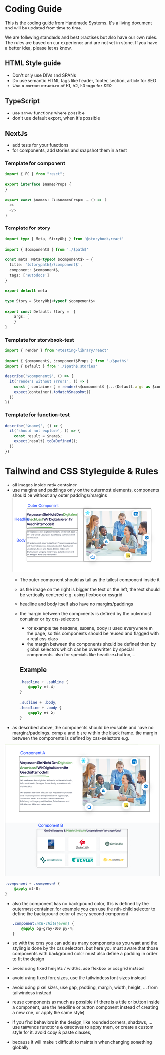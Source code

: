 # Coding Guide

This is the coding guide from Handmade Systems. It's a living document and will be updated from time to time.

We are following standards and best practises but also have our own rules. The rules are based on our experience and are not set in stone. If you have a better idea, please let us know.

## HTML Style guide
- Don't only use DIVs and SPANs
- Do use semantic HTML tags like header, footer, section, article for SEO
- Use a correct structure of h1, h2, h3 tags for SEO

## TypeScript

- use arrow functions where possible
- don't use default export, when it's possible

## NextJs

- add tests for your functions
- for components, add stories and snapshot them in a test

### Template for component

```typescript jsx
import { FC } from "react";

export interface $name$Props {
}

export const $name$: FC<$name$Props> = () => (
  <>
  </>
)

```

### Template for story

```typescript jsx
import type { Meta, StoryObj } from '@storybook/react'

import { $component$ } from './$path$'

const meta: Meta<typeof $component$> = {
  title: '$storypath$/$component$',
  component: $component$,
  tags: ['autodocs']
}

export default meta

type Story = StoryObj<typeof $component$>

export const Default: Story =  {
    args: {
    }
}
```

### Template for storybook-test

```typescript jsx
import { render } from '@testing-library/react'

import { $component$, $component$Props } from './$path$'
import { Default } from './$path$.stories'

describe('$component$', () => {
  it('renders without errors', () => {
    const { container } = render(<$component$ {...(Default.args as $component$Props)} />)
    expect(container).toMatchSnapshot()
  })
})

```

### Template for function-test

```typescript jsx
describe('$name$', () => {
  it('should not explode', () => {
    const result = $name$;
    expect(result).toBeDefined();
  })
})
```

# Tailwind and CSS Styleguide & Rules

- all images inside ratio container
- use margins and paddings only on the outermost elements, components should be without any outer paddings/margins
  ![alt text](docs/component-sample.png "Title")
    - The outer component should as tall as the tallest component inside it
    - as the image on the right is bigger the text on the left, the text should be vertically centered e.g. using flexbox or cssgrid
    - headline and body itself also have no margins/paddings
    - the margin between the components is defined by the outermost container or by css-selectors
        - for example the headline, subline, body is used everywhere in the page, so this components should be reused and flagged with a real css class
        - the margin between the components should be defined then by global selectors which can be overwritten by special components.
          also for specials like headline+button,...

      ## Example
      ```css
      .headline + .subline {
          @apply mt-4;
      }
      
      .subline + .body,
      .headline + .body {
          @apply mt-2;
      }
      ```
- as described above, the components should be reusable and have no margins/paddings. comp a and b are within the black frame.
  the margin between the components is defined by css-selectors e.g.

![components](docs/components.png "Title")

 ```css
 .component + .component {
     @apply mt-8;
 }
 ```
- also the component has no background color, this is defined by the outermost container. for example you can use the nth-child selector to define the background color of every second component
  ```css
  .component:nth-child(even) {
      @apply bg-gray-100 py-4;
  }
  ```
- so with the cms you can add as many components as you want and the styling is done by the css selectors. but here you must aware
  that those components with background color must also define a padding in order to fit the design

- avoid using fixed heights / widths, use flexbox or cssgrid instead
- avoid using fixed font sizes, use the tailwindcss font sizes instead
- avoid using pixel sizes, use gap, padding, margin, width, height, ... from tailwindcss instead
- reuse components as much as possible (if there is a title or button inside a component, use the headline or button component instead of creating a new one, or apply the same style)
- if you find behaviors in the design, like rounded corners, shadows, ... use tailwinds functions & directives to apply them, or create a custom style for it. avoid copy & paste classes,
- because it will make it difficult to maintain when changing something globally
